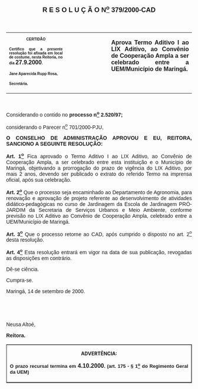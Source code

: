 <BODY>

<B><FONT FACE="Arial" SIZE=4><P ALIGN="CENTER"><A NAME="_Toc445798786"></P>
<P ALIGN="CENTER">R E S O L U &Ccedil; &Atilde; O  N<U><SUP>o</U></SUP>  379/2000-CAD</P>
</B></FONT><FONT FACE="Arial"><P ALIGN="JUSTIFY"></P>
<P ALIGN="JUSTIFY">&nbsp;</P></FONT>
<TABLE CELLSPACING=0 BORDER=0 CELLPADDING=7 WIDTH=621>
<TR><TD WIDTH="32%" VALIGN="TOP">
<B><FONT FACE="Arial" SIZE=1><P ALIGN="CENTER">CERTID&Atilde;O</P>
<P ALIGN="JUSTIFY">   Certifico que a presente resolu&ccedil;&atilde;o foi afixada em local de costume, nesta Reitoria, no dia </FONT><FONT FACE="Arial">27.9.2000</FONT><FONT FACE="Arial" SIZE=1>.</P>
<P ALIGN="JUSTIFY"></P>
<P ALIGN="JUSTIFY">Jane Aparecida Rupp Rosa,</P>
<P ALIGN="JUSTIFY">Secret&aacute;ria.</B></FONT></TD>
<TD WIDTH="23%" VALIGN="TOP">&nbsp;</TD>
<TD WIDTH="46%" VALIGN="TOP">
<B><FONT FACE="Arial"><P ALIGN="JUSTIFY">Aprova Termo Aditivo I ao LIX Aditivo, ao Conv&ecirc;nio de Coopera&ccedil;&atilde;o Ampla a ser celebrado entre a UEM/Munic&iacute;pio de Maring&aacute;.</B></FONT></TD>
</TR>
</TABLE>

<FONT FACE="Arial"><P ALIGN="JUSTIFY"></P>
<P ALIGN="JUSTIFY">&nbsp;</P>
<P ALIGN="JUSTIFY">&#9;Considerando o contido no <B>processo n<U><SUP>o</U></SUP> 2.520/97;</P>
</B><P ALIGN="JUSTIFY">&#9;considerando o Parecer n<U><SUP>o</U></SUP> 701/2000-PJU,</P>
<P ALIGN="JUSTIFY"></P>
<B><P ALIGN="JUSTIFY">O CONSELHO DE ADMINISTRA&Ccedil;&Atilde;O APROVOU E EU, REITORA, SANCIONO A SEGUINTE RESOLU&Ccedil;&Atilde;O:</P>
</B><P ALIGN="JUSTIFY"></P>
<B><P ALIGN="JUSTIFY">Art. 1<U><SUP>o</B></U></SUP> Fica aprovado o Termo Aditivo I ao LIX Aditivo, ao Conv&ecirc;nio de Coopera&ccedil;&atilde;o Ampla, a ser celebrado entre esta institui&ccedil;&atilde;o e o Munic&iacute;pio de Maring&aacute;, objetivando a prorroga&ccedil;&atilde;o do prazo de vig&ecirc;ncia do LIX Aditivo, por mais 2 anos, devendo ser publicado o extrato do referido Termo na imprensa oficial, ap&oacute;s sua celebra&ccedil;&atilde;o.</P>
<B><P ALIGN="JUSTIFY">Art. 2<U><SUP>o</U></SUP> </B>Que o processo seja encaminhado ao Departamento de Agronomia, para renova&ccedil;&atilde;o e aprova&ccedil;&atilde;o de projeto referente ao desenvolvimento de atividades did&aacute;tico-pedag&oacute;gicas no curso de Jardinagem da Escola de Jardinagem PR&Oacute;-JARDIM da Secretaria de Servi&ccedil;os Urbanos e Meio Ambiente, conforme previs&atilde;o no LIX Aditivo ao Conv&ecirc;nio de Coopera&ccedil;&atilde;o Ampla, celebrado entre a UEM/Munic&iacute;pio de Maring&aacute;.</P>
<B><P ALIGN="JUSTIFY">Art. 3<U><SUP>o</U></SUP> </B>Que o processo retorne ao CAD, ap&oacute;s cumprido o disposto no art. 2<U><SUP>o</U></SUP> desta resolu&ccedil;&atilde;o.</P>
<B><P ALIGN="JUSTIFY">Art. 4<U><SUP>o</U></SUP> </B>Esta resolu&ccedil;&atilde;o entrar&aacute; em vigor na data de sua publica&ccedil;&atilde;o, revogadas as disposi&ccedil;&otilde;es em contr&aacute;rio.</P>
<P ALIGN="JUSTIFY">&#9;D&ecirc;-se ci&ecirc;ncia.</P>
<P ALIGN="JUSTIFY">&#9;Cumpra-se.</P>
<P ALIGN="JUSTIFY">Maring&aacute;, 14 de setembro de 2000.</P>
<P ALIGN="JUSTIFY"></P>
<P ALIGN="JUSTIFY">&nbsp;</P>
<P ALIGN="JUSTIFY">&nbsp;</P>
<P ALIGN="JUSTIFY">Neusa Alto&eacute;,</P>
<B><P ALIGN="JUSTIFY">Reitora.</P>
</B><P ALIGN="JUSTIFY"></P></FONT>
<TABLE BORDER CELLSPACING=1 CELLPADDING=4 WIDTH=212>
<TR><TD VALIGN="TOP">
<B><FONT SIZE=2><P ALIGN="CENTER">ADVERT&Ecirc;NCIA:</P>
</FONT><FONT FACE="Arial" SIZE=2><P ALIGN="JUSTIFY">O prazo recursal termina em </FONT><FONT FACE="Arial">4.10.2000</FONT><FONT FACE="Arial" SIZE=2>. (art. 175 - § 1<U><SUP>o</U></SUP> do Regimento Geral da UEM)</B></FONT></TD>
</TR>
</TABLE>

<FONT SIZE=2><P></A></P></FONT></BODY>
